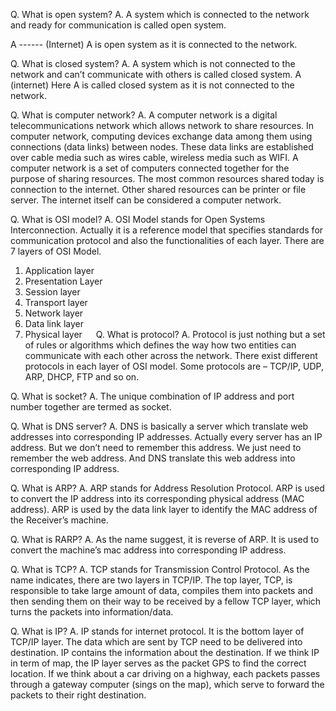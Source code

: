 Q. What is open system?
A. A system which is connected to the network and ready for communication is called open system.

A ------ (Internet)
A is open system as it is connected to the network.

Q. What is closed system?
A. A system which is not connected to the network and can’t communicate with others is called closed system.
A       (internet)
Here A is called closed system as it is not connected to the network.

Q. What is computer network?
A. A computer network is a digital telecommunications network which allows network to share resources. In computer network, computing devices exchange data among them using connections (data links) between nodes. These data links are established over cable media such as wires cable, wireless media such as WIFI.
A computer network is a set of computers connected together for the purpose of sharing resources. The most common resources shared today is connection to the internet. Other shared resources can be printer or file server. The internet itself can be considered a computer network.

Q. What is OSI model?
A. OSI Model stands for Open Systems Interconnection. Actually it is a reference model that specifies standards for communication protocol and also the functionalities of each layer.
There are 7 layers of OSI Model.
1.	Application layer
2.	Presentation Layer
3.	Session layer
4.	Transport layer
5.	Network layer
6.	Data link layer
7.	Physical layer
 
Q. What is protocol?
A. Protocol is just nothing but a set of rules or algorithms which defines the way how two entities can communicate with each other across the network. There exist different protocols in each layer of OSI model. Some protocols are – TCP/IP, UDP, ARP, DHCP, FTP and so on.

Q. What is socket?
A. The unique combination of IP address and port number together are termed as socket.

Q. What is DNS server?
A. DNS is basically a server which translate web addresses into corresponding IP addresses. Actually every server has an IP address. But we don’t need to remember this address. We just need to remember the web address. And DNS translate this web address into corresponding IP address.

Q. What is ARP?
A. ARP stands for Address Resolution Protocol.
ARP is used to convert the IP address into its corresponding physical address (MAC address).
ARP is used by the data link layer to identify the MAC address of the Receiver’s machine. 
 
Q. What is RARP?
A. As the name suggest, it is reverse of ARP. It is used to convert the machine’s mac address into corresponding IP address.

Q. What is TCP?
A. TCP stands for Transmission Control Protocol. As the name indicates, there are two layers in TCP/IP. The top layer, TCP, is responsible to take large amount of data, compiles them into packets and then sending them on their way to be received by a fellow TCP layer, which turns the packets into information/data.

Q. What is IP?
A. IP stands for internet protocol. It is the bottom layer of TCP/IP layer. The data which are sent by TCP need to be delivered into destination. IP contains the information about the destination. If we think IP in term of map, the IP layer serves as the packet GPS to find the correct location. If we think about a car driving on a highway, each packets passes through a gateway computer (sings on the map), which serve to forward the packets to their right destination. 
